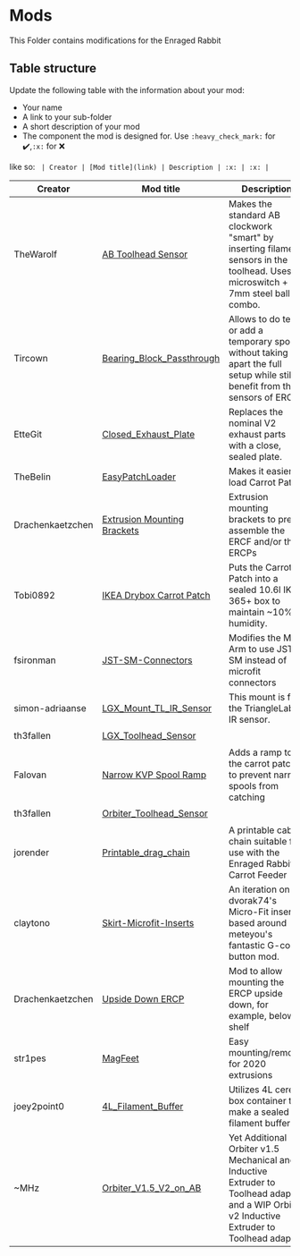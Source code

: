 # Mods 
This Folder contains modifications for the Enraged Rabbit

## Table structure

Update the following table with the information about your mod:
- Your name
- A link to your sub-folder
- A short description of your mod
- The component the mod is designed for. Use `:heavy_check_mark:` for :heavy_check_mark:,`:x:` for :x:

like so:
`
| Creator | [Mod title](link) | Description | :x: | :x: |`


| Creator | Mod title | Description | Feeder | Patch |
| --- | --- | --- | --- | --- |
| TheWarolf | [AB Toolhead Sensor](./AB_Toolhead_Sensor) | Makes the standard AB clockwork "smart" by inserting filament sensors in the toolhead. Uses microswitch + 7mm steel ball combo. | :heavy_check_mark: | :x: |
| Tircown | [Bearing_Block_Passthrough](./Bearing_Block_Passthrough) | Allows to do tests or add a temporary spool without taking apart the full setup while still benefit from the sensors of ERCF. | :heavy_check_mark: | :x: |
| EtteGit | [Closed_Exhaust_Plate](./Closed_Exhaust_Plate) | Replaces the nominal V2 exhaust parts with a close, sealed plate. | :x: | :x: |
| TheBelin | [EasyPatchLoader](./EasyPatchLoader) | Makes it easier to load Carrot Patch. | :x: | ✔️ |
| Drachenkaetzchen | [Extrusion Mounting Brackets](./Extrusion_Mounting_Brackets) | Extrusion mounting brackets to pre-assemble the ERCF and/or the ERCPs | :heavy_check_mark: | :heavy_check_mark: |
| Tobi0892 | [IKEA Drybox Carrot Patch](./IKEA_Drybox_Carrot_Patch) | Puts the Carrot Patch into a sealed 10.6l IKEA 365+ box to maintain ~10% humidity. | :x: | :heavy_check_mark: |
| fsironman | [JST-SM-Connectors](./JST-SM-Connectors) | Modifies the M4 Arm to use JST-SM instead of microfit connectors | :heavy_check_mark: | :x: |
| simon-adriaanse | [LGX_Mount_TL_IR_Sensor](./LGX_Mount_TL_IR_Sensor) | This mount is for the TriangleLabs IR sensor. | :heavy_check_mark: | :x: |
| th3fallen | [LGX_Toolhead_Sensor](./LGX_Toolhead_Sensor) |  | :heavy_check_mark: | :x: |
| Falovan | [Narrow KVP Spool Ramp](./Narrow_KVP_Spool_Ramp) | Adds a ramp to the carrot patch to prevent narrow spools from catching | :x: | :heavy_check_mark: |
| th3fallen | [Orbiter_Toolhead_Sensor](./Orbiter_Toolhead_Sensor) |  | :heavy_check_mark: | :x: |
| jorender | [Printable_drag_chain](./Printable_drag_chain)  | A printable cable chain suitable for use with the Enraged Rabbit Carrot Feeder | :heavy_check_mark: | :x: |
| claytono | [Skirt-Microfit-Inserts](./Skirt-Microfit-Inserts) | An iteration on dvorak74's Micro-Fit inserts, based around meteyou's fantastic G-code button mod. | :heavy_check_mark: | :x: |
| Drachenkaetzchen | [Upside Down ERCP](./Upside_Down_ERCP) | Mod to allow mounting the ERCP upside down, for example, below a shelf | :x: | :heavy_check_mark: |
| str1pes | [MagFeet](./MagFeet) | Easy mounting/removal for 2020 extrusions | :x: | :heavy_check_mark: |
| joey2point0 | [4L_Filament_Buffer](./4L_Filament_Buffer) | Utilizes 4L cereal box container to make a sealed filament buffer. | :x: | :heavy_check_mark: |
| ~MHz | [Orbiter_V1.5_V2_on_AB](./Orbiter_V1.5_V2_on_AB) | Yet Additional Orbiter v1.5 Mechanical and Inductive Extruder to Toolhead adapter and a WIP Orbiter v2 Inductive Extruder to Toolhead adapter  | :heavy_check_mark: | :x: |
